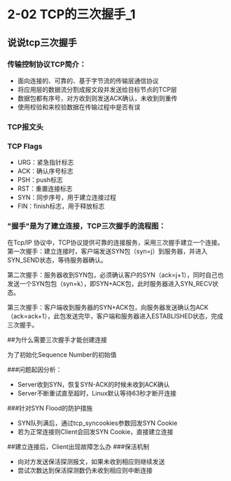 # 2-02 TCP的三次握手_1
## 说说tcp三次握手
### 传输控制协议TCP简介：

- 面向连接的、可靠的、基于字节流的传输层通信协议
- 将应用层的数据流分割成报文段并发送给目标节点的TCP层
- 数据包都有序号，对方收到则发送ACK确认，未收到则重传
- 使用校验和来校验数据在传输过程中是否有误

### TCP报文头

### TCP Flags

- URG：紧急指针标志
- ACK：确认序号标志
- PSH：push标志
- RST：重置连接标志
- SYN：同步序号，用于建立连接过程
- FIN：finish标志，用于释放标志

### "握手"是为了建立连接，TCP三次握手的流程图：

在Tcp/IP 协议中，TCP协议提供可靠的连接服务，采用三次握手建立一个连接。
第一次握手：建立连接时，客户端发送SYN包（syn=j）到服务器，并进入SYN_SEND状态，等待服务器确认。

第二次握手：服务器收到SYN包，必须确认客户的SYN（ack=j+1），同时自己也发送一个SYN包包（syn=k），即SYN+ACK包，此时服务器进入SYN_RECV状态。

第三次握手：客户端收到服务器的SYN+ACK包，向服务器发送确认包ACK（ack=ack+1），此包发送完毕，客户端和服务器进入ESTABLISHED状态，完成三次握手。

##为什么需要三次握手才能创建连接

为了初始化Sequence Number的初始值

###问题起因分析：

- Server收到SYN，恢复SYN-ACK的时候未收到ACK确认
- Server不断重试直至超时，Linux默认等待63秒才断开连接

###针对SYN Flood的防护措施

- SYN队列满后，通过tcp_syncookies参数回发SYN Cookie
- 若为正常连接则Client会回发SYN Cookie，直接建立连接

##建立连接后，Client出现故障怎么办
###保活机制

- 向对方发送保活探测报文，如果未收到相应则继续发送
- 尝试次数达到保活探测数仍未收到相应则中断连接

